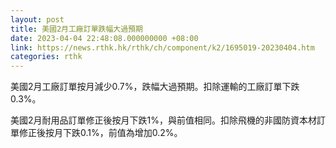```yaml
---
layout: post
title: 美國2月工廠訂單跌幅大過預期
date: 2023-04-04 22:48:08.000000000 +08:00
link: https://news.rthk.hk/rthk/ch/component/k2/1695019-20230404.htm
categories: rthk
---
```


美國2月工廠訂單按月減少0.7%，跌幅大過預期。扣除運輸的工廠訂單下跌0.3%。

美國2月耐用品訂單修正後按月下跌1%，與前值相同。扣除飛機的非國防資本材訂單修正後按月下跌0.1%，前值為增加0.2%。
